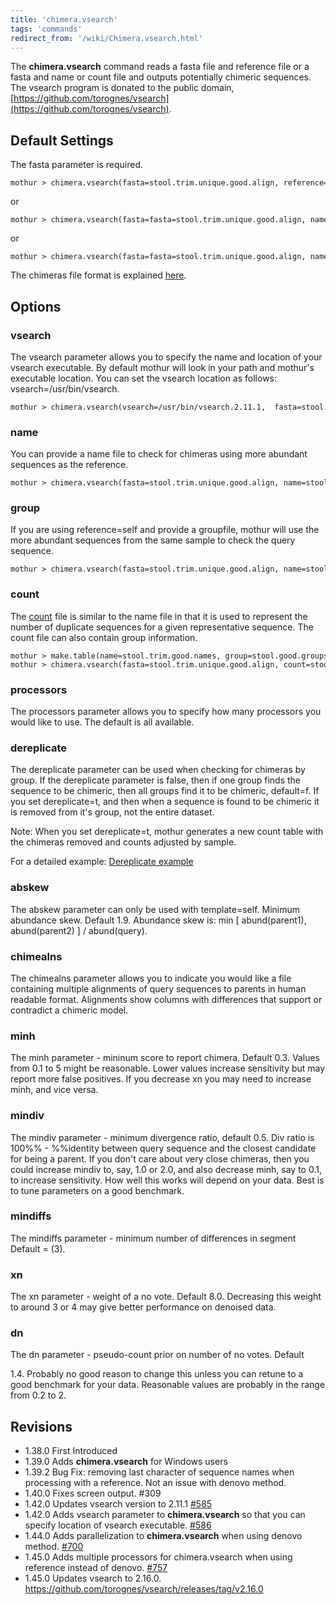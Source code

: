 ```yaml
---
title: 'chimera.vsearch'
tags: 'commands'
redirect_from: '/wiki/Chimera.vsearch.html'
---
```

The **chimera.vsearch** command reads a fasta file and reference file or a
fasta and name or count file and outputs potentially chimeric sequences.
The vsearch program is donated to the public domain,
[https://github.com/torognes/vsearch](https://github.com/torognes/vsearch).


## Default Settings

The fasta parameter is required.

    mothur > chimera.vsearch(fasta=stool.trim.unique.good.align, reference=silva.gold.align)

or

    mothur > chimera.vsearch(fasta=fasta=stool.trim.unique.good.align, name=fasta=stool.trim.unique.good.names)

or

    mothur > chimera.vsearch(fasta=fasta=stool.trim.unique.good.align, name=fasta=stool.trim.unique.good.names, group=stool.trim.unique.good.groups)

The chimeras file format is explained
[here](https://web.archive.org/web/20150220030441/https://drive5.com/usearch/manual/uchimeout.html).

## Options

### vsearch

The vsearch parameter allows you to specify the name and location of
your vsearch executable. By default mothur will look in your path and
mothur's executable location. You can set the vsearch location as
follows: vsearch=/usr/bin/vsearch.

    mothur > chimera.vsearch(vsearch=/usr/bin/vsearch.2.11.1,  fasta=stool.trim.unique.good.align, name=stool.trim.good.names)

### name

You can provide a name file to check for chimeras using more abundant
sequences as the reference.

    mothur > chimera.vsearch(fasta=stool.trim.unique.good.align, name=stool.trim.good.names)

### group

If you are using reference=self and provide a groupfile, mothur will use
the more abundant sequences from the same sample to check the query
sequence.

    mothur > chimera.vsearch(fasta=stool.trim.unique.good.align, name=stool.trim.good.names, group=stool.good.groups)

### count

The [ count](/wiki/Count_File) file is similar to the name file in
that it is used to represent the number of duplicate sequences for a
given representative sequence. The count file can also contain group
information.

    mothur > make.table(name=stool.trim.good.names, group=stool.good.groups)
    mothur > chimera.vsearch(fasta=stool.trim.unique.good.align, count=stool.trim.good.count_table)

### processors

The processors parameter allows you to specify how many processors you
would like to use. The default is all available.

### dereplicate

The dereplicate parameter can be used when checking for chimeras by
group. If the dereplicate parameter is false, then if one group finds
the sequence to be chimeric, then all groups find it to be chimeric,
default=f. If you set dereplicate=t, and then when a sequence is found 
to be chimeric it is removed from it's group, not the entire dataset. 

Note: When you set dereplicate=t, mothur generates a new count table
with the chimeras removed and counts adjusted by sample. 

For a detailed example: [Dereplicate example](/wiki/chimera_dereplicate_example)

### abskew

The abskew parameter can only be used with template=self. Minimum
abundance skew. Default 1.9. Abundance skew is: min \[ abund(parent1),
abund(parent2) \] / abund(query).

### chimealns

The chimealns parameter allows you to indicate you would like a file
containing multiple alignments of query sequences to parents in human
readable format. Alignments show columns with differences that support
or contradict a chimeric model.

### minh

The minh parameter - mininum score to report chimera. Default 0.3.
Values from 0.1 to 5 might be reasonable. Lower values increase
sensitivity but may report more false positives. If you decrease xn you
may need to increase minh, and vice versa.

### mindiv

The mindiv parameter - minimum divergence ratio, default 0.5. Div ratio
is 100%% - %%identity between query sequence and the closest candidate
for being a parent. If you don't care about very close chimeras, then
you could increase mindiv to, say, 1.0 or 2.0, and also decrease minh,
say to 0.1, to increase sensitivity. How well this works will depend on
your data. Best is to tune parameters on a good benchmark.

### mindiffs

The mindiffs parameter - minimum number of differences in segment
Default = (3).

### xn

The xn parameter - weight of a no vote. Default 8.0. Decreasing this
weight to around 3 or 4 may give better performance on denoised data.

### dn

The dn parameter - pseudo-count prior on number of no votes. Default

1\.4. Probably no good reason to change this unless you can retune to a
good benchmark for your data. Reasonable values are probably in the
range from 0.2 to 2.

## Revisions

-   1.38.0 First Introduced
-   1.39.0 Adds **chimera.vsearch** for Windows users
-   1.39.2 Bug Fix: removing last character of sequence names when
    processing with a reference. Not an issue with denovo method.
-   1.40.0 Fixes screen output. \#309
-   1.42.0 Updates vsearch version to 2.11.1
    [\#585](https://github.com/mothur/mothur/issues/585)
-   1.42.0 Adds vsearch parameter to **chimera.vsearch** so that you can
    specify location of vsearch executable.
    [\#586](https://github.com/mothur/mothur/issues/586)
-   1.44.0 Adds parallelization to **chimera.vsearch** when using denovo
    method. [\#700](https://github.com/mothur/mothur/issues/700)
-   1.45.0 Adds multiple processors for chimera.vsearch when using reference instead of denovo. [\#757](https://github.com/mothur/mothur/issues/757)
-   1.45.0 Updates vsearch to 2.16.0. https://github.com/torognes/vsearch/releases/tag/v2.16.0
